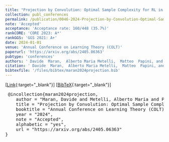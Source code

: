 ```yaml
---
title: "Projection by Convolution: Optimal Sample Complexity for RL in Continuous-Space MDPs"
collection: publ_conferences
permalink: /publication/0046-2024-Projection-by-Convolution-Optimal-Sample-Complexity-for-RL-in-Continuous-Space-MDPs
note: 'Accepted'
acceptance: 'Acceptance rate: 160/448 (35.7%)'
rankCORE: 'CORE 2023: A*'
rankGGS: 'GGS 2021: A+'
date: 2024-01-01
venue: 'Annual Conference on Learning Theory (COLT)'
paperurl: 'https://arxiv.org/abs/2405.06363'
pubtype: 'conferences'
authors: ' Davide  Maran,  Alberto Maria Metelli,  Matteo  Papini, and  Marcello  Restelli'
citation: ' Davide  Maran,  Alberto Maria Metelli,  Matteo  Papini, and  Marcello  Restelli&quot;Projection by Convolution: Optimal Sample Complexity for RL in Continuous-Space MDPs.&quot; Annual Conference on Learning Theory (COLT), 2024'
bibtexfile: '/files/bibtex/maran2024projection.bib'
---
```

 [[Link](https://arxiv.org/abs/2405.06363){:target="_blank"}] [[BibTeX](/files/bibtex/maran2024projection.bib){:target="_blank"}] 
<pre> @incollection{maran2024projection,
    author = "Maran, Davide and Metelli, Alberto Maria and Papini, Matteo and Restelli, Marcello",
    title = "Projection by Convolution: Optimal Sample Complexity for RL in Continuous-Space MDPs",
    booktitle = "Annual Conference on Learning Theory (COLT)",
    year = "2024",
    note = "Accepted",
    alphabetic = "yes",
    url = "https://arxiv.org/abs/2405.06363"
} </pre>
